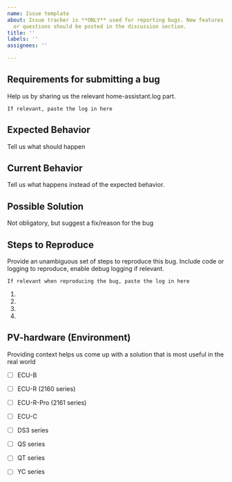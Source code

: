 ```yaml
---
name: Issue template
about: Issue tracker is **ONLY** used for reporting bugs. New features, discussions
  or questions should be posted in the discussion section.
title: ''
labels: ''
assignees: ''

---
```


## Requirements for submitting a bug
Help us by sharing us the relevant home-assistant.log part. 
```
If relevant, paste the log in here
```

## Expected Behavior
Tell us what should happen

## Current Behavior
Tell us what happens instead of the expected behavior.

## Possible Solution
Not obligatory, but suggest a fix/reason for the bug

## Steps to Reproduce
Provide an unambiguous set of steps to reproduce this bug. 
  Include code or logging to reproduce, enable debug logging if relevant.
```
If relevant when reproducing the bug, paste the log in here
```

1.
2.
3.
4.

## PV-hardware (Environment)
Providing context helps us come up with a solution that is most useful in the real world

- [ ] ECU-B
- [ ] ECU-R (2160 series)
- [ ] ECU-R-Pro (2161 series)
- [ ] ECU-C

- [ ] DS3 series
- [ ] QS series
- [ ] QT series
- [ ] YC series
